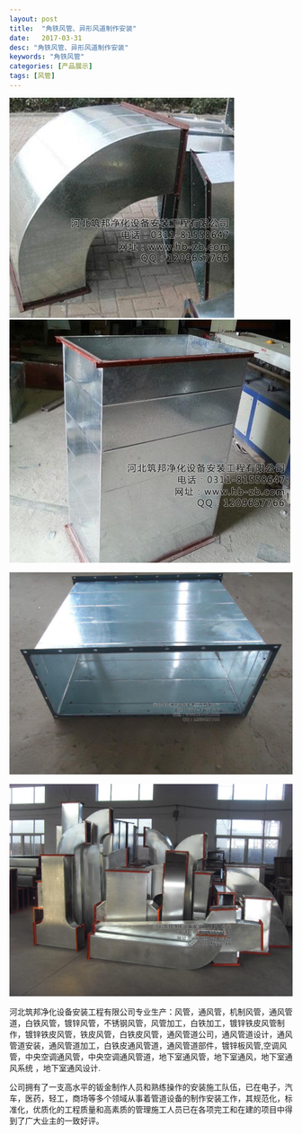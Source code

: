 ```yaml
---
layout: post
title:  "角铁风管、异形风道制作安装"
date:   2017-03-31
desc: "角铁风管、异形风道制作安装"
keywords: "角铁风管"
categories: [产品展示]
tags: [风管]
---
```


![](/static/img/2017/03/3105.jpg)  ![](/static/img/2017/03/3106.jpg)

![](/static/img/2017/03/3107.jpg)

![](/static/img/2017/03/3108.jpg)

河北筑邦净化设备安装工程有限公司专业生产：风管，通风管，机制风管，通风管道，白铁风管，镀锌风管，不锈钢风管，风管加工，白铁加工，镀锌铁皮风管制作，镀锌铁皮风管，铁皮风管，白铁皮风管，通风管道公司，通风管道设计，通风管道安装，通风管道加工，白铁皮通风管道，通风管道部件，镀锌板风管,空调风管，中央空调通风管，中央空调通风管道，地下室通风管，地下室通风，地下室通风系统 ，地下室通风设计.

公司拥有了一支高水平的钣金制作人员和熟练操作的安装施工队伍，已在电子，汽车，医药，轻工，商场等多个领域从事着管道设备的制作安装工作，其规范化，标准化，优质化的工程质量和高素质的管理施工人员已在各项完工和在建的项目中得到了广大业主的一致好评。
